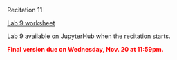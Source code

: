 
<div class="recitation">
<div class="column_date">
<p markdown="block">
Recitation 11 <br>
</p>
</div>

<div class="column_recitation">
<p markdown="block">


[Lab 9 worksheet](labs/lab09.pdf)


Lab 9 available on JupyterHub when the recitation starts.


<span style="color:red">__Final version due on Wednesday, Nov. 20 at 11:59pm.__</span>


</p>
</div>

</div>

